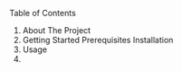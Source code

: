 Table of Contents
1. About The Project
2. Getting Started
         Prerequisites
         Installation
4. Usage
5. 
